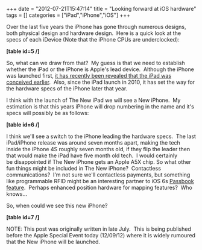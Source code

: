 +++
date = "2012-07-21T15:47:14"
title = "Looking forward at iOS hardware"
tags = []
categories = ["iPad","iPhone","iOS"]
+++

Over the last five years the iPhone has gone through numerous designs, both physical design and hardware design.  Here is a quick look at the specs of each iDevice (Note that the iPhone CPUs are underclocked): 
 
**[table id=5 /]** 
 
So, what can we draw from that?  My guess is that we need to establish whether the iPad or the iPhone is Apple's lead device.  Although the iPhone was launched first, [it has recently been revealed that the iPad was conceived earlier][1].  Also, since the iPad launch in 2010, it has set the way for the hardware specs of the iPhone later that year. 
 
I think with the launch of The New iPad we will see a New iPhone.  My estimation is that this years iPhone will drop numbering in the name and it's specs will possibly be as follows: 
 
**[table id=6 /]** 
 
I think we'll see a switch to the iPhone leading the hardware specs.  The last iPad/iPhone release was around seven months apart, making the tech inside the iPhone 4S roughly seven months old, if they flip the leader then that would make the iPad have five month old tech.  I would certainly be disappointed if The New iPhone gets an Apple A5X chip. 
So what other fun things might be included in The New iPhone?  Contactless communications?  I'm not sure we'll contactless payments, but something like programmable RFID might be an interesting partner to iOS 6s [Passbook feature][2].  Perhaps enhanced position hardware for mapping features?  Who knows... 
 
So, when could we see this new iPhone? 
 
**[table id=7 /]** 
 
NOTE: This post was originally written in late July.  This is being published before the Apple Special Event today (12/09/12) where it is widely rumoured that the New iPhone will be launched.

  [1]: http://www.theverge.com/2012/7/18/3167065/ipad-prototype-revealed-deposition-documents
  [2]: http://www.apple.com/uk/ios/ios6/#passbook
